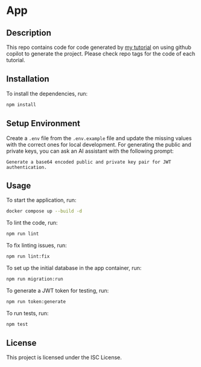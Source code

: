 # App

## Description

This repo contains code for code generated by [my tutorial](https://medium.com/@able_wong/getting-started-with-ai-assisted-coding-part-1-97816ddb3aaf) on using github copilot to generate the project. Please check repo tags for the code of each tutorial.

## Installation

To install the dependencies, run:

```bash
npm install
```

## Setup Environment

Create a `.env` file from the `.env.example` file and update the missing values with the correct ones for local development. For generating the public and private keys, you can ask an AI assistant with the following prompt:

```
Generate a base64 encoded public and private key pair for JWT authentication.
```

## Usage

To start the application, run:

```bash
docker compose up --build -d
```

To lint the code, run:

```bash
npm run lint
```

To fix linting issues, run:

```bash
npm run lint:fix
```

To set up the initial database in the app container, run:

```bash
npm run migration:run
```

To generate a JWT token for testing, run:

```bash
npm run token:generate
```

To run tests, run:

```bash
npm test
```

## License

This project is licensed under the ISC License.
